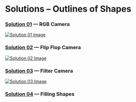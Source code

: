 Solutions – Outlines of Shapes
==============================

### [Solution 01][] — RGB Camera

[![Solution 01 Image][]][Solution 01] 

### [Solution 02][] — Flip Flop Camera

[![Solution 02 Image][]][Solution 02]

### [Solution 03][] — Filter Camera

[![Solution 03 Image][]][Solution 03]

### [Solution 04][] — Filling Shapes


[Solution 01]:coding_gestalt__exercise_02_01__red_green_blue_camera
[Solution 02]:coding_gestalt__exercise_02_02__flip_flop_camera
[Solution 03]:coding_gestalt__exercise_02_03__filter_camera
[Solution 04]:coding_gestalt__exercise_02_04__filling_shapes

[Solution 01 Image]:coding_gestalt__exercise_02_01__red_green_blue_camera.jpg
[Solution 02 Image]:coding_gestalt__exercise_02_02__flip_flop_camera.jpg
[Solution 03 Image]:coding_gestalt__exercise_02_03__filter_camera.jpg